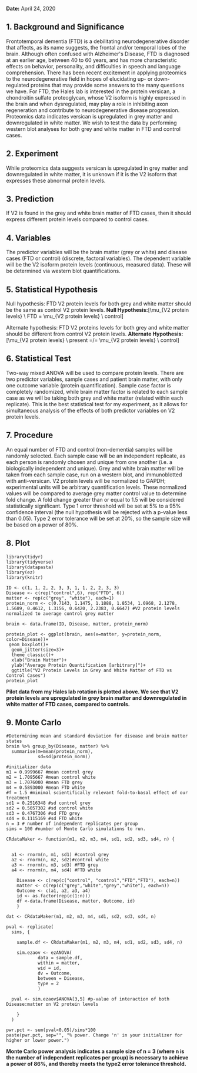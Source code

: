 **Date:** April 24, 2020

## 1. Background and Significance

Frontotemporal dementia (FTD) is a debilitating neurodegenerative disorder that affects, as its name suggests, the frontal and/or temporal lobes of the brain. Although often confused with Alzheimer's Disease, FTD is diagnosed at an earlier age, between 40 to 60 years, and has more characteristic effects on behavior, personality, and difficulties in speech and language comprehension. There has been recent excitement in applying proteomics to the neurodegenerative field in hopes of elucidating up- or down-regulated proteins that may provide some answers to the many questions we have. For FTD, the Hales lab is interested in the protein versican, a chondroitin sulfate proteoglycan, whose V2 isoform is highly expressed in the brain and when dysregulated, may play a role in inhibiting axon regeneration and contribute to neurodegenerative disease progression. Proteomics data indicates versican is upregulated in grey matter and downregulated in white matter. We wish to test the data by performing western blot analyses for both grey and white matter in FTD and control cases.

## 2. Experiment

While proteomics data suggests versican is upregulated in grey matter and downregulated in white matter, it is unknown if it is the V2 isoform that expresses these abnormal protein levels. 

## 3. Prediction

If V2 is found in the grey and white brain matter of FTD cases, then it should express different protein levels compared to control cases. 

## 4. Variables 

The predictor variables will be the brain matter (grey or white) and disease cases (FTD or control) (discrete, factoral variables). The dependent variable will be the V2 isoform protein levels (continuous, measured data). These will be determined via western blot quantifications.

## 5. Statistical Hypothesis 

Null hypothesis: FTD V2 protein levels for both grey and white matter should be the same as control V2 protein levels. **Null Hypothesis:**\[\mu_{V2 protein levels} \ FTD = \mu_{V2 protein levels} \ control\]

Alternate hypothesis: FTD V2 proteins levels for both grey and white matter should be different from control V2 protein levels. **Alternate Hypothesis:** \[\mu_{V2 protein levels} \ present =/= \mu_{V2 protein levels} \ control\]

## 6. Statistical Test

Two-way mixed ANOVA will be used to compare protein levels. There are two predictor variables, sample cases and patient brain matter, with only one outcome variable (protein quantification). Sample case factor is completely randomized, while brain matter factor is related to each sample case as we will be taking both grey and white matter (related within each replicate). This is the best statistical test for my experiment, as it allows for simultaneous analysis of the effects of both predictor variables on V2 protein levels. 

## 7. Procedure

An equal number of FTD and control (non-dementia) samples will be randomly selected. Each sample case will be an independent replicate, as each person is randomly chosen and unique from one another (i.e. a biologically independent and unique). Grey and white brain matter will be taken from each sample case, run on a western blot, and immunoblotted with anti-versican. V2 protein levels will be normalized to GAPDH; experimental units will be arbitrary quantification levels. These normalized values will be compared to average grey matter control value to determine fold change. A fold change greater than or equal to 1.5 will be considered statistically significant. Type 1 error threshold will be set at 5% to a 95% confidence interval (the null hypothesis will be rejected with a p-value less than 0.05). Type 2 error tolerance will be set at 20%, so the sample size will be based on a power of 80%. 

## 8. Plot

```{r}
library(tidyr)
library(tidyverse)
library(datapasta)
library(ez)
library(knitr)

ID <- c(1, 1, 2, 2, 3, 3, 1, 1, 2, 2, 3, 3)
Disease <- c(rep("control",6), rep("FTD", 6))
matter <- rep(c("grey", "white"), each=1)
protein_norm <- c(0.7143, 1.1475, 1.1888, 1.8534, 1.0968, 2.1278, 1.5689, 0.4612, 1.3156, 0.6420, 2.2383, 0.6647) #V2 protein levels normalized to average control grey matter

brain <- data.frame(ID, Disease, matter, protein_norm)

protein_plot <- ggplot(brain, aes(x=matter, y=protein_norm, color=Disease))+
 geom_boxplot()+
  geom_jitter(size=3)+
  theme_classic()+
  xlab("Brain Matter")+
  ylab("Average Protein Quantification [arbitrary]")+
  ggtitle("V2 Protein Levels in Grey and White Matter of FTD vs Control Cases")
protein_plot

```

**Pilot data from my Hales lab rotation is plotted above. We see that V2 protein levels are upregulated in grey brain matter and downregulated in white matter of FTD cases, compared to controls.**

## 9. Monte Carlo

```{r warning=FALSE}
#Determining mean and standard deviation for disease and brain matter states
brain %>% group_by(Disease, matter) %>% 
  summarise(m=mean(protein_norm),
            sd=sd(protein_norm))

#initializer data
m1 = 0.9999667 #mean control grey
m2 = 1.7095667 #mean control white	
m3 = 1.7076000 #mean FTD grey
m4 = 0.5893000 #mean FTD white
#f = 1.5 #minimal scientifically relevant fold-to-basal effect of our treatment
sd1 = 0.2516348 #sd control grey
sd2 = 0.5057302 #sd control white
sd3 = 0.4767306 #sd FTD grey
sd4 = 0.1115169 #sd FTD white
n = 3 # number of independent replicates per group
sims = 100 #number of Monte Carlo simulations to run. 

CRdataMaker <- function(m1, m2, m3, m4, sd1, sd2, sd3, sd4, n) { 
  
  
  a1 <- rnorm(n, m1, sd1) #control grey
  a2 <- rnorm(n, m2, sd2)#control white
  a3 <- rnorm(n, m3, sd3) #FTD grey
  a4 <- rnorm(n, m4, sd4) #FTD white
    
    Disease <- c(rep(c("control", "control","FTD","FTD"), each=n))
    matter <- c(rep(c("grey","white","grey","white"), each=n))
    Outcome <- c(a1, a2, a3, a4)
    id <- as.factor(rep(c(1:n)))
    df <-data.frame(Disease, matter, Outcome, id)
    }

dat <- CRdataMaker(m1, m2, m3, m4, sd1, sd2, sd3, sd4, n)

pval <- replicate(
  sims, {
 
    sample.df <- CRdataMaker(m1, m2, m3, m4, sd1, sd2, sd3, sd4, n)
    
    sim.ezaov <- ezANOVA(
            data = sample.df, 
            within = matter,
            wid = id,
            dv = Outcome,
            between = Disease,
            type = 2
            )
  
  pval <- sim.ezaov$ANOVA[3,5] #p-value of interaction of both Disease:matter on V2 protein levels
    
    }
  )

pwr.pct <- sum(pval<0.05)/sims*100
paste(pwr.pct, sep="", "% power. Change 'n' in your initializer for higher or lower power.")
```

**Monte Carlo power analysis indicates a sample size of n = 3 (where n is the number of independent replicates per group) is necessary to achieve a power of 86%, and thereby meets the type2 error tolerance threshold.**

